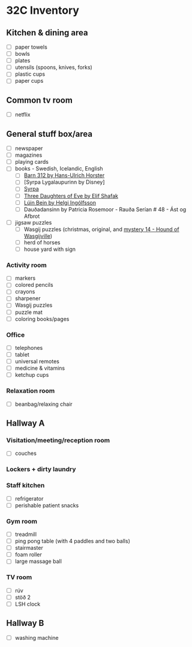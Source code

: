 # 32C Inventory

## Kitchen & dining area
- [ ] paper towels
- [ ] bowls
- [ ] plates
- [ ] utensils (spoons, knives, forks)
- [ ] plastic cups
- [ ] paper cups

## Common tv room
- [ ] netflix

## General stuff box/area
- [ ] newspaper
- [ ] magazines
- [ ] playing cards
- [ ] books - Swedish, Icelandic, English
    - [ ] [Barn 312 by Hans-Ulrich Horster](https://www.goodreads.com/book/show/30232761-barn-312)
    - [ ] [Syrpa Lygalaupurinn by Disney]
    - [ ] [Syrpa](https://www.edda.is/velkomin/askriftir/syrpa/)
    - [ ] [Three Daughters of Eve by Elif Shafak](https://www.amazon.com/Three-Daughters-Eve-ELIF-SHAFAK/dp/0241978882/ref=tmm_pap_swatch_0?_encoding=UTF8&qid=&sr=)
    - [ ] [Lúin Bein by Helgi Ingólfsson](https://www.forlagid.is/vara/luin-bein/)
    - [ ] Dauðadansinn by Patricia Rosemoor - Rauða Serían # 48 - Ást og Afbrot
- [ ] jigsaw puzzles
    - [ ] Wasgij puzzles (christmas, original, and [mystery 14 - Hound of Wasgijville](https://wasgij.com/puzzles/the-hound-of-the-wasgijvile/))
    - [ ] herd of horses
    - [ ] house yard with sign

### Activity room
- [ ] markers
- [ ] colored pencils
- [ ] crayons
- [ ] sharpener
- [ ] Wasgij puzzles
- [ ] puzzle mat
- [ ] coloring books/pages

### Office
- [ ] telephones
- [ ] tablet
- [ ] universal remotes
- [ ] medicine & vitamins
- [ ] ketchup cups

### Relaxation room
- [ ] beanbag/relaxing chair

## Hallway A

### Visitation/meeting/reception room
- [ ] couches

### Lockers + dirty laundry

### Staff kitchen
- [ ] refrigerator
- [ ] perishable patient snacks

### Gym room
- [ ] treadmill
- [ ] ping pong table (with 4 paddles and two balls)
- [ ] stairmaster
- [ ] foam roller
- [ ] large massage ball

### TV room
- [ ] rúv
- [ ] stöð 2
- [ ] LSH clock

## Hallway B
- [ ] washing machine
